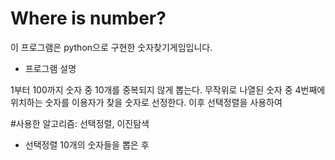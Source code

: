 # Where is number?
이 프로그램은 python으로 구현한 숫자찾기게임입니다.

- 프로그램 설명

1부터 100까지 숫자 중 10개를 중복되지 않게 뽑는다.
무작위로 나열된 숫자 중 4번째에 위치하는 숫자를 이용자가 찾을 숫자로 선정한다. 이후 선택정렬을 사용하여 

#사용한 알고리즘: 선택정렬, 이진탐색
- 선택정렬
10개의 숫자들을 뽑은 후 
